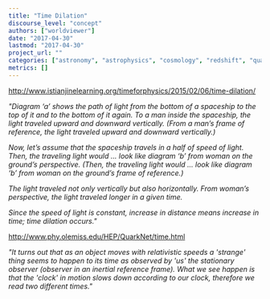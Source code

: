 ```yaml
---
title: "Time Dilation"
discourse_level: "concept"
authors: ["worldviewer"]
date: "2017-04-30"
lastmod: "2017-04-30"
project_url: ""
categories: ["astronomy", "astrophysics", "cosmology", "redshift", "quasars", "halton arp", "time dilation"]
metrics: []
---
```


http://www.istianjinelearning.org/timeforphysics/2015/02/06/time-dilation/

_"Diagram ‘a’ shows the path of light from the bottom of a spaceship to the top of it and to the bottom of it again. To a man inside the spaceship, the light traveled upward and downward vertically. (From a man’s frame of reference, the light traveled upward and downward vertically.)_

_Now, let’s assume that the spaceship travels in a half of speed of light. Then, the traveling light would ... look like diagram ‘b’ from woman on the ground’s perspective. (Then, the traveling light would ... look like diagram ‘b’ from woman on the ground’s frame of reference.)_

_The light traveled not only vertically but also horizontally. From woman’s perspective, the light traveled longer in a given time._

_Since the speed of light is constant, increase in distance means increase in time; time dilation occurs."_

http://www.phy.olemiss.edu/HEP/QuarkNet/time.html

_"It turns out that as an object moves with relativistic speeds a 'strange' thing seems to happen to its time as observed by 'us' the stationary observer (observer in an inertial reference frame). What we see happen is that the 'clock' in motion slows down according to our clock, therefore we read two different times."_
